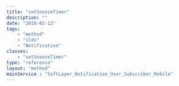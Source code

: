 ```yaml
---
title: "setSnoozeTimer"
description: ""
date: "2018-02-12"
tags:
    - "method"
    - "sldn"
    - "Notification"
classes:
    - "setSnoozeTimer"
type: "reference"
layout: "method"
mainService : "SoftLayer_Notification_User_Subscriber_Mobile"
---
```

